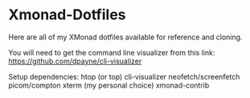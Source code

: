 # Xmonad-Dotfiles
Here are all of my XMonad dotfiles available for reference and cloning.

You will need to get the command line visualizer from this link:
https://github.com/dpayne/cli-visualizer

Setup dependencies:
htop (or top)
cli-visualizer
neofetch/screenfetch
picom/compton
xterm (my personal choice)
xmonad-contrib
